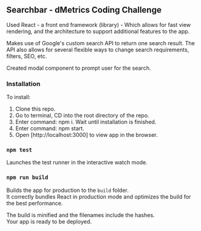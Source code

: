 

## Searchbar - dMetrics Coding Challenge

Used React - a front end framework (library) - Which allows for fast view rendering, and the architecture to support additional features to the app.

Makes use of Google's custom search API to return one search result. The API also allows for several flexible ways to change search requirements, filters, SEO, etc.

Created modal component to prompt user for the search.

### Installation

To install: 
1. Clone this repo.
2. Go to terminal, CD into the root directory of the repo. 
3. Enter command: npm i. Wait until installation is finished. 
4. Enter command: npm start.
5. Open [http://localhost:3000] to view app in the browser.


### `npm test`

Launches the test runner in the interactive watch mode.<br>

### `npm run build`

Builds the app for production to the `build` folder.<br>
It correctly bundles React in production mode and optimizes the build for the best performance.

The build is minified and the filenames include the hashes.<br>
Your app is ready to be deployed.


